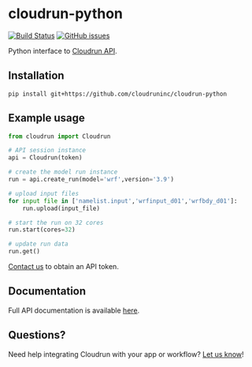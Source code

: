 # cloudrun-python

[![Build Status](https://travis-ci.org/cloudruninc/cloudrun-python.svg?branch=master)](https://travis-ci.org/cloudruninc/cloudrun-python)
[![GitHub issues](https://img.shields.io/github/issues/cloudruninc/cloudrun-python.svg)](https://github.com/cloudruninc/cloudrun-python/issues)

Python interface to [Cloudrun API](http://docs.cloudrun.co).

## Installation

```
pip install git+https://github.com/cloudruninc/cloudrun-python
```

## Example usage

```python
from cloudrun import Cloudrun

# API session instance
api = Cloudrun(token)

# create the model run instance
run = api.create_run(model='wrf',version='3.9')

# upload input files
for input file in ['namelist.input','wrfinput_d01','wrfbdy_d01']:
    run.upload(input_file)

# start the run on 32 cores
run.start(cores=32)

# update run data
run.get()
```

[Contact us](mailto:accounts@cloudrun.co) to obtain an API token.

## Documentation

Full API documentation is available [here](http://docs.cloudrun.co).

## Questions?

Need help integrating Cloudrun with your app or workflow?
[Let us know](mailto:hello@cloudrun.co)!
